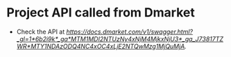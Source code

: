 # Project API called from Dmarket
- Check the API at *https://docs.dmarket.com/v1/swagger.html?_gl=1*6b2i9k*_ga*MTM1MDI2NTUzNy4xNjM4MjkxNjU3*_ga_J73817TZWR*MTY1NDAzODQ4NC4xOC4xLjE2NTQwMzg1MjQuMjA.*